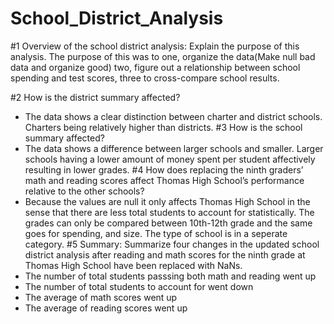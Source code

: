 # School_District_Analysis

#1 Overview of the school district analysis: Explain the purpose of this analysis.
The purpose of this was to one, organize the data(Make null bad data and organize good) two, figure out a relationship between school spending and test scores, three to cross-compare school results. 

#2 How is the district summary affected?
- The data shows a clear distinction between charter and district schools. Charters being relatively higher than districts.
#3 How is the school summary affected?
- The data shows a difference between larger schools and smaller. Larger schools having a lower amount of money spent per student affectively resulting in lower grades.
#4 How does replacing the ninth graders’ math and reading scores affect Thomas High School’s performance relative to the other schools?
 - Because the values are null it only affects Thomas High School in the sense that there are less total students to account for statistically. The grades can only be compared between 10th-12th grade and the same goes for spending, and size. The type of school is in a seperate category. 
#5 Summary: Summarize four changes in the updated school district analysis after reading and math scores for the ninth grade at Thomas High School have been replaced with NaNs.
- The number of total students passsing both math and reading went up
- The number of total students to account for went down
- The average of math scores went up
- The average of reading scores went up
